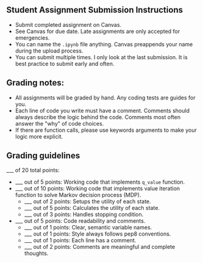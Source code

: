 Student Assignment Submission Instructions
------

- Submit completed assignment on Canvas. 
- See Canvas for due date. Late assignments are only accepted for emergencies.
- You can name the `.ipynb` file anything. Canvas preappends your name during the upload process.
- You can submit multiple times. I only look at the last submission. It is best practice to submit early and often.

Grading notes:
------

- All assignments will be graded by hand. Any coding tests are guides for you.
- Each line of code you write must have a comment. Comments should always describe the logic behind the code. Comments most often answer the "why" of code choices.
- If there are function calls, please use keywords arguments to make your logic more explicit.

Grading guidelines
------

\_\_\_ of 20 total points: 

- \_\_\_ out of 5 points: Working code that implements `q_value` function.
- \_\_\_ out of 10 points: Working code that implements value iteration function to solve Markov decision process (MDP).
    + \_\_\_ out of 2 points: Setups the utility of each state. 
    + \_\_\_ out of 5 points: Calculates the utility of each state. 
    + \_\_\_ out of 3 points: Handles stopping condition.
- \_\_\_ out of 5 points: Code readability and comments.
    + \_\_\_ out of 1 points: Clear, semantic variable names.
    + \_\_\_ out of 1 points: Style always follows pep8 conventions.
    + \_\_\_ out of 1 points: Each line has a comment.
    + \_\_\_ out of 2 points: Comments are meaningful and complete thoughts.